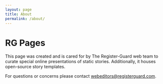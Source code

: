 ```yaml
---
layout: page
title: About
permalink: /about/
---
```


# RG Pages

This page was created and is cared for by The Register-Guard web team to curate special online presentations of static stories. Additionally, it houses open-source story templates.

For questions or concerns please contact [webeditors@registerguard.com](mailto:webeditors@registerguard.com).

